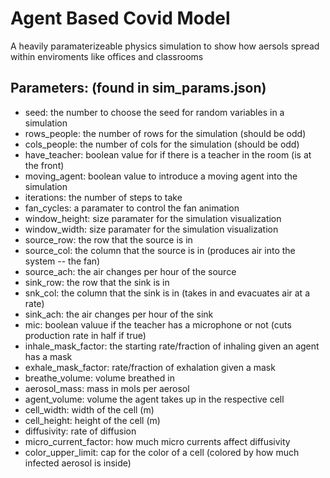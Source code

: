 # Agent Based Covid Model

A heavily paramaterizeable physics simulation to show how aersols spread within enviroments like offices and classrooms

## Parameters: (found in sim_params.json)
- seed: the number to choose the seed for random variables in a simulation
- rows_people: the number of rows for the simulation (should be odd)
- cols_people: the number of cols for the simulation (should be odd)
- have_teacher: boolean value for if there is a teacher in the room (is at the front)
- moving_agent: boolean value to introduce a moving agent into the simulation
- iterations: the number of steps to take
- fan_cycles: a paramater to control the fan animation
- window_height: size paramater for the simulation visualization
- window_width: size paramater for the simulation visualization
- source_row: the row that the source is in
- source_col: the column that the source is in (produces air into the system -- the fan)
- source_ach: the air changes per hour of the source
- sink_row: the row that the sink is in
- snk_col: the column that the sink is in (takes in and evacuates air at a rate)
- sink_ach: the air changes per hour of the sink
- mic: boolean valuue if the teacher has a microphone or not (cuts production rate in half if true)
- inhale_mask_factor: the starting rate/fraction of inhaling given an agent has a mask
- exhale_mask_factor: rate/fraction of exhalation given a mask
- breathe_volume: volume  breathed in
- aerosol_mass: mass in mols per aerosol
- agent_volume: volume the agent takes up in the respective cell
- cell_width: width of the cell (m)
- cell_height: height of the cell (m)
- diffusivity: rate of diffusion
- micro_current_factor: how much micro currents affect diffusivity
- color_upper_limit: cap for the color of a cell (colored by how much infected aerosol is inside)
